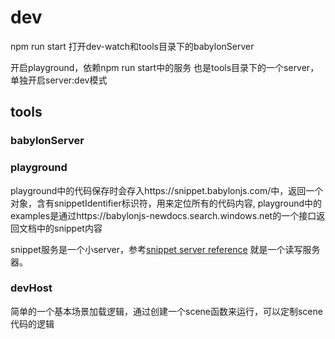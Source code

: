 
# dev
npm run start
打开dev-watch和tools目录下的babylonServer

开启playground，依赖npm run start中的服务
也是tools目录下的一个server，单独开启server:dev模式

## tools

### babylonServer

### playground

playground中的代码保存时会存入https://snippet.babylonjs.com/中，返回一个对象，含有snippetIdentifier标识符，用来定位所有的代码内容, 
playground中的examples是通过https://babylonjs-newdocs.search.windows.net的一个接口返回文档中的snippet内容

snippet服务是一个小server，参考[snippet server reference](https://github.com/BabylonJS/SnippetServerReference/blob/main/index.js)
就是一个读写服务器。

### devHost
简单的一个基本场景加载逻辑，通过创建一个scene函数来运行，可以定制scene代码的逻辑